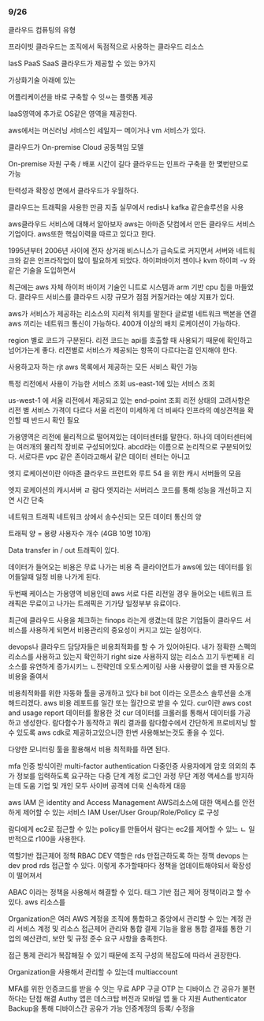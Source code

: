 ### 9/26

클라우드 컴퓨팅의 유형

프라이빗 클라우드는 조직에서 독점적으로 사용하는 클라우드 리소스 

IasS PaaS SaaS 
클라우드가 제공할 수 있는 9가지 

가상화기술 아래에 있는 

어플리케이션을 바로 구축할 수 잇ㅆ는 플랫폼 제공 

IaaS영역에 추가로 OS같은 영역을 제공한다. 

aws에서는 머신러닝 서비스인 세일지ㅡ 메이거나 vm 서비스가 있다. 

클라우드가 On-premise 
Cloud 공동책임 모델 

On-premise 자원 구축 / 배포 시간이 길다 
클라우드는 인프라 구축을 한 몇번만으로 가능

탄력성과 확장성 면에서 클라우드가 우월하다. 

클라우드는 트래픽을 사용한 만큼 지출 실무에서 redis나 kafka 같은솔루션을 사용

aws클라우드 서비스에 대해서 알아보자
aws는 아마존 닷컴에서 만든 클라우드 서비스 기업이다. 
aws또한 핵심이력을 따르고 있다고 한다. 

1995년부터 2006년 사이에 전자 상거래 비스니스가 급속도로 커지면서 
서버와 네트워크와 같은 인프라작업이 많이 필요하게 되었다. 
하이퍼바이저 젠이나 kvm 하이퍼 -v 와 같은 기술을 도입하면서 

최근에는 aws 자체 하이퍼 바이저 기술인 니트로 시스템과 arm 기반 cpu 칩을 마들었다. 
클라우드 서비스를 
클라우드 시장 규모가 점점 커질거라는 예상 지표가 있다. 

aws가 서비스가 제공하는 리소스의 지리적 위치를 말한다 
글로벌 네트워크 백본을 연결
aws 끼리는 네트워크 통신이 가능하다. 
400개 이상의 배치 로케이션이 가능하다. 

region 별로 코드가 구분된다. 
리전 코드는 api를 호출할 때 사용되기 때문에 확인하고 넘어가는게 좋다. 
리전별로 서비스가 제공되는 항목이 다르다는걸 인지해야 한다. 

사용하고자 하는 rjt
aws 목록에서 제공하는 모든 서비스 확인 가능 

특정 리전에서 사용이 가능한 서비스 조회 
us-east-1에 있는 서비스 조회 

us-west-1 에
서울 리전에서 제공되고 있는 end-point 조회 
리전 상태의 고려사항은 리전 별 서비스 가격이 다르다
서울 리전이 미세하게 더 비싸다 인프라의 예상견적을 확인할 때 반드시 확인 필요

가용영역은 리전에 물리적으로 떨어져있는 데이터센터를 말한다. 
하나의 데이터센터에는 여러개의 물리적 장비로 구성되어있다. 
abcd라는 이름으로 논리적으로 구분되어있다. 
서로다른 vpc 같은 존이라고해서 같은 데이터 센터는 아니고 

엣지 로케이션이란 
아마존 클라우드 프런트와 루트 54 을 위한 캐시 서버들의 모음

엣지 로케이션의 캐시서버 ㄹ
람다 엣지라는 서버리스 코드를 통해 성능을 개선하고 지연 시간 단축 

네트워크 트래픽 
네트워크 상에서 송수신되는 모든 데이터 통신의 양

트래픽 양 = 용량 사용자수 개수 (4GB 10명 10개)

Data transfer in / out 트래픽이 있다. 

데이터가 들어오는 비용은 무료 
나가는 비용 즉 클라이언트가 aws에 있는 데이터를 읽어들일때 일정 비용 나가게 된다. 

두번째 케이스는 가용영역 비용인데 
aws 서로 다른 리전일 경우 들어오는 네트워크 트래픽은 무료이고 
나가는 트래픽은 기가당 일정부부 유료이다. 

최근에 클라우드 사용을 체크하는 finops 라는게 생겼는데 
많은 기업들이 클라우드 서비스를 사용하게 되면서 비용관리의 중요성이 커지고 있는 
실정이다. 

devops나 클라우드 담당자들은 비용최적화를 할 수 가 있어야된다. 
내가 정확한 스펙의 리소스를 사용하고 있는지 확인하기 
right size 사용하지 않는 리소스 끄기 
두번쩨ㅐ 리소스를 유연하게 증가시키느 ㄴ전략인데
오토스케이링 사용 
사용량이 없을 땐 자동으로 비용을 줄여서 

비용최적화를 위한 자동화 툴을 공개하고 있다 
bil bot 이라는 오픈소스 솔루션을 소개해드리겠다. 
aws 비용 레포트를 일간 또는 월간으로 받을 수 있다. 
cur이란 
aws cost and usage report 데이터를 활용한 것 
cur 데이터를 크롤러를 통해서 데이터를 가공하고 생성한다. 
람다함수가 동작하고 쿼리 결과를 람다함수에서 
간단하게 프로비저닝 할 수 있도록 aws cdk로 제공하고있으니깐 한번 사용해보는것도 
좋을 수 있다. 

다양한 모니터링 툴을 활용해서 비용 최적화를 하면 된다. 

mfa 인증 방식이란 multi-factor authentication 다중인증
사용자에게 암호 의외의 추가 정보를 입력하도록 요구하는 다중 단계 계정 로그인 과정
무단 계정 액세스를 방지하는데 도움
기업 및 개인 모두 사이버 공격에 더욱 신속하게 대응

aws IAM 은 identity and Access Management 
AWS리소스에 대한 액세스를 안전하게 제어할 수 있는 서비스 
IAM User/User Group/Role/Policy 로 구성 

람다에게 ec2로 접근할 수 있는 policy를 만들어서 람다는 ec2를 제어할 수 있느 ㄴ
일반적으로 r100을 사용한다. 

역할기반 접근제어 정책 RBAC DEV 역할은 rds 만접근하도록 하는 정책 
devops 는 dev prod rds 접근할 수 있다. 
이렇게 추가할때마다 정책을 업데이트해야되서 확장성이 떨어져서

ABAC 이라는 정책을 사용해서 해결할 수 있다. 
태그 기반 접근 제어 정책이라고 할 수 있다. 
aws 리소스를 

Organization은 여러 AWS 계정을 조직에 통합하고 중앙에서 관리할 수 있는 계정 관리 서비스 
계정 및 리소스 접근제어 관리와 통합 결제 기능을 활용
통합 결재를 통한 기업의 예산관리, 보안 및 규정 준수 요구 사항을 충족한다. 

접근 통제 관리가 복잡해질 수 있기 때문에 조직 구성의 복잡도에 따라서 권장한다. 

Organization을 사용해서 관리할 수 있는데 multiaccount 

MFA를 위한 인증코드를 받을 수 잇는 무료 APP
구글 OTP 는 디바이스 간 공유가 불편하다는 단점 해결
Authy 앱은 데스크탑 버전과 모바일 앱 둘 다 지원
Authenticator Backup을 통해 디바이스간 공유가 가능 
인증계정의 등록/ 수정을 






































